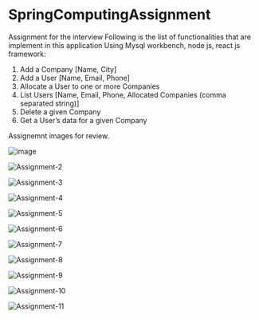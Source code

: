 # SpringComputingAssignment
Assignment for the interview
Following is the list of functionalities that are implement in this application Using Mysql workbench, node js, react js framework:
1.	Add a Company [Name, City]
2.	Add a User [Name, Email, Phone]
3.	Allocate a User to one or more Companies
4.	List Users [Name, Email, Phone, Allocated Companies (comma separated string)]
5.	Delete a given Company
6.	Get a User’s data for a given Company

Assignemnt images for review.


![image](https://user-images.githubusercontent.com/113888071/200541671-fa2efb5f-5f20-4632-b03a-88dc6afd3be6.png)


![Assignment-2](https://user-images.githubusercontent.com/113888071/200542408-f799be5c-f293-4f56-9da3-91158892d7f5.png)


![Assignment-3](https://user-images.githubusercontent.com/113888071/200542414-4edb6b27-a509-459e-acec-37919d3eb3d0.png)


![Assignment-4](https://user-images.githubusercontent.com/113888071/200542420-dab23477-f057-4b98-b72d-03f372a089f4.png)


![Assignment-5](https://user-images.githubusercontent.com/113888071/200542424-2118f8be-5226-40ab-885a-fc83ce892108.png)


![Assignment-6](https://user-images.githubusercontent.com/113888071/200542425-f50c8591-2553-49be-81b2-bed40f1286df.png)


![Assignment-7](https://user-images.githubusercontent.com/113888071/200542430-385eba37-9c99-4e57-a705-45491d9c5a57.png)


![Assignment-8](https://user-images.githubusercontent.com/113888071/200542433-f4c1ad8c-6418-4e9a-82d9-25ae90f66e91.png)


![Assignment-9](https://user-images.githubusercontent.com/113888071/200542439-bcdd727f-f4d0-4011-a670-800ed6163765.png)


![Assignment-10](https://user-images.githubusercontent.com/113888071/200542442-d332d16d-6dc7-4e42-8543-61bd9762d427.png)


![Assignment-11](https://user-images.githubusercontent.com/113888071/200542448-8d95072a-0db3-4fdb-be6f-25878329f9c0.png)
